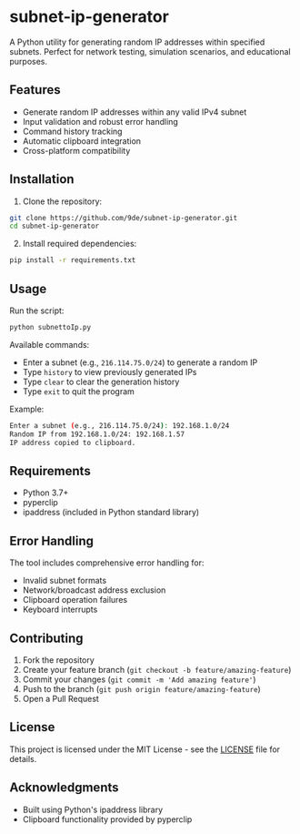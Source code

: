 # subnet-ip-generator

A Python utility for generating random IP addresses within specified subnets. Perfect for network testing, simulation scenarios, and educational purposes.

## Features

- Generate random IP addresses within any valid IPv4 subnet
- Input validation and robust error handling
- Command history tracking
- Automatic clipboard integration
- Cross-platform compatibility

## Installation

1. Clone the repository:
```bash
git clone https://github.com/9de/subnet-ip-generator.git
cd subnet-ip-generator
```

2. Install required dependencies:
```bash
pip install -r requirements.txt
```

## Usage

Run the script:
```bash
python subnettoIp.py
```

Available commands:
- Enter a subnet (e.g., `216.114.75.0/24`) to generate a random IP
- Type `history` to view previously generated IPs
- Type `clear` to clear the generation history
- Type `exit` to quit the program

Example:
```bash
Enter a subnet (e.g., 216.114.75.0/24): 192.168.1.0/24
Random IP from 192.168.1.0/24: 192.168.1.57
IP address copied to clipboard.
```

## Requirements

- Python 3.7+
- pyperclip
- ipaddress (included in Python standard library)

## Error Handling

The tool includes comprehensive error handling for:
- Invalid subnet formats
- Network/broadcast address exclusion
- Clipboard operation failures
- Keyboard interrupts

## Contributing

1. Fork the repository
2. Create your feature branch (`git checkout -b feature/amazing-feature`)
3. Commit your changes (`git commit -m 'Add amazing feature'`)
4. Push to the branch (`git push origin feature/amazing-feature`)
5. Open a Pull Request

## License

This project is licensed under the MIT License - see the [LICENSE](LICENSE) file for details.

## Acknowledgments

- Built using Python's ipaddress library
- Clipboard functionality provided by pyperclip
